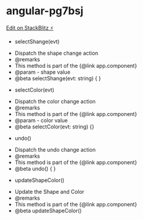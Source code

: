 # angular-pg7bsj

[Edit on StackBlitz ⚡️](https://stackblitz.com/edit/angular-pg7bsj)

- selectShange(evt)
* Dispatch the shape change action
* @remarks
* This method is part of the {@link app.component}
* @param - shape value
* @beta
selectShange(evt: string) {
}

- selectColor(evt)
* Dispatch the color change action
* @remarks
* This method is part of the {@link app.component}
* @param - color value
* @beta
selectColor(evt: string) {}

- undo()
* Dispatch the undo change action
* @remarks
* This method is part of the {@link app.component}
* @beta
undo() {
}

- updateShapeColor()
* Update the Shape and Color
* @remarks
* This method is part of the {@link app.component}
* @beta
updateShapeColor()







